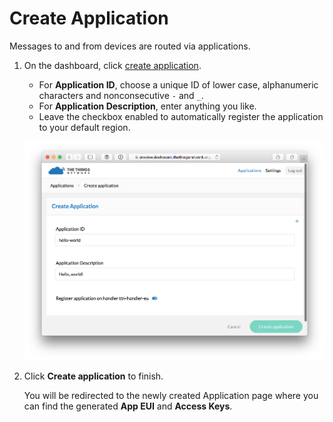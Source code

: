 # Create Application
Messages to and from devices are routed via applications.

1.  On the dashboard, click [create application](https://preview.dashboard.thethingsnetwork.org/applications/create).

	* For **Application ID**, choose a unique ID of lower case, alphanumeric characters and nonconsecutive `-` and `_`.
	* For **Application Description**, enter anything you like.
	* Leave the checkbox enabled to automatically register the application to your default region.

	![create application](create-application.png)

2.  Click **Create application** to finish.

    You will be redirected to the newly created Application page where you can find the generated **App EUI** and **Access Keys**.